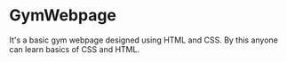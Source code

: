 # GymWebpage
It's a basic gym webpage designed using HTML and CSS. By this anyone can learn basics of CSS and HTML.
